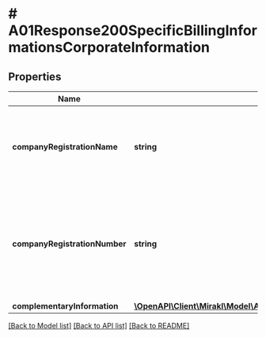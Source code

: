 # # A01Response200SpecificBillingInformationsCorporateInformation

## Properties

Name | Type | Description | Notes
------------ | ------------- | ------------- | -------------
**companyRegistrationName** | **string** | The name of the shop company, as registered in the business registry of the shop country | [optional]
**companyRegistrationNumber** | **string** | The unique code used to identify the shop company and verify its legal existence as an incorporated entity | [optional]
**complementaryInformation** | [**\OpenAPI\Client\Mirakl\Model\A01Response200SpecificBillingInformationsCorporateInformationComplementaryInformation**](A01Response200SpecificBillingInformationsCorporateInformationComplementaryInformation.md) |  | [optional]

[[Back to Model list]](../../README.md#models) [[Back to API list]](../../README.md#endpoints) [[Back to README]](../../README.md)

